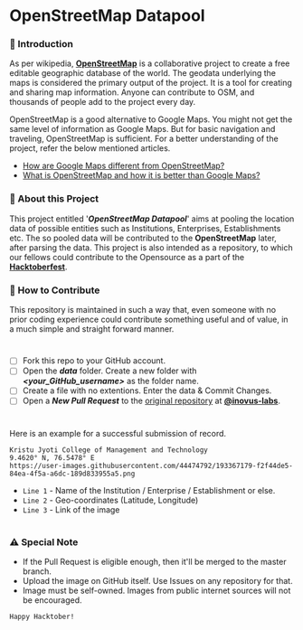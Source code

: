 # OpenStreetMap Datapool

### 🌟 Introduction
As per wikipedia, [**OpenStreetMap**](https://www.openstreetmap.org/) is a collaborative project to create a free editable geographic database of the world. The geodata underlying the maps is considered the primary output of the project. It is a tool for creating and sharing map information. Anyone can contribute to OSM, and thousands of people add to the project every day.

OpenStreetMap is a good alternative to Google Maps. You might not get the same level of information as Google Maps. But for basic navigation and traveling, OpenStreetMap is sufficient. For a better understanding of the project, refer the below mentioned articles.

- [How are Google Maps different from OpenStreetMap?](https://medium.com/@thegeospatialnews/how-are-google-maps-different-from-openstreetmap-bc65f704cdab)
- [What is OpenStreetMap and how it is better than Google Maps?](https://www.geoapify.com/what-is-openstreetmap-and-how-it-is-better-than-google-maps)


### 🌟 About this Project
This project entitled '***OpenStreetMap Datapool***' aims at pooling the location data of possible entities such as Institutions, Enterprises, Establishments etc. The so pooled data will be contributed to the **OpenStreetMap** later, after parsing the data. This project is also intended as a repository, to which our fellows could contribute to the Opensource as a part of the [**Hacktoberfest**](https://hacktoberfest.com/).


### 🌟 How to Contribute
This repository is maintained in such a way that, even someone with no prior coding experience could contribute something useful and of value, in a much simple and straight forward manner.
#
- [ ] Fork this repo to your GitHub account.
- [ ] Open the ***data*** folder. Create a new folder with ***<your_GitHub_username>*** as the folder name.
- [ ] Create a file with no extentions. Enter the data & Commit Changes.
- [ ] Open a ***New Pull Request*** to the [original repository](https://github.com/inovus-labs/osm-datapool) at [**@inovus-labs**](https://github.com/inovus-labs).
#

Here is an example for a successful submission of record.
```
Kristu Jyoti College of Management and Technology
9.4620° N, 76.5478° E
https://user-images.githubusercontent.com/44474792/193367179-f2f44de5-84ea-4f5a-a6dc-189d833955a5.png
```
- `Line 1` - Name of the Institution / Enterprise / Establishment or else.
- `Line 2` - Geo-coordinates (Latitude, Longitude)
- `Line 3` - Link of the image

#
### ⚠️ Special Note
- If the Pull Request is eligible enough, then it'll be merged to the master branch.
- Upload the image on GitHub itself. Use Issues on any repository for that.
- Image must be self-owned. Images from public internet sources will not be encouraged.

`Happy Hacktober!`

